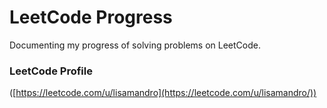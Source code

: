 # LeetCode Progress

Documenting my progress of solving problems on LeetCode.

### LeetCode Profile

([https://leetcode.com/u/lisamandro](https://leetcode.com/u/lisamandro/))
